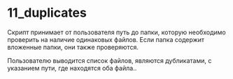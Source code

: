 # 11_duplicates
Скрипт принимает от пользователя путь до папки, которую необходимо
проверить на наличие одинаковых файлов. Если папка содержит вложенные
папки, они также проверяются. 

Пользователю выводится список файлов, являются дубликатами, с указанием
пути, где находятся оба файла..
